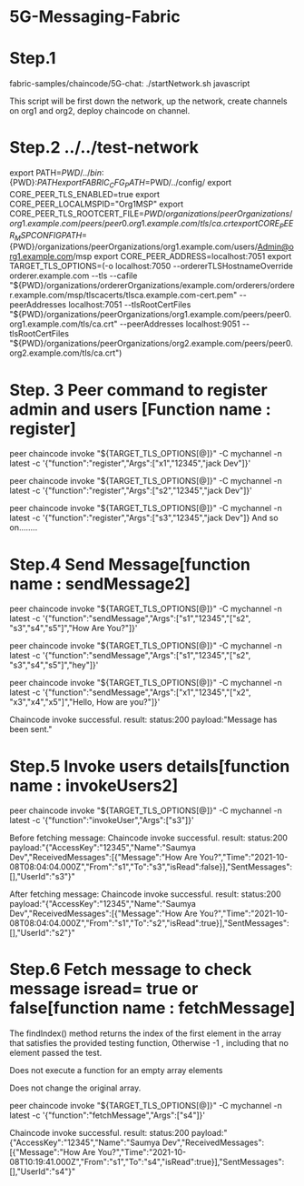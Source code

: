 # 5G-Messaging-Fabric
# Step.1 
fabric-samples/chaincode/5G-chat: ./startNetwork.sh javascript 

This script will be first down the network, up the network, create channels on org1 and org2, deploy chaincode on channel. 

# Step.2 ../../test-network
export PATH=${PWD}/../bin:${PWD}:$PATH
export FABRIC_CFG_PATH=$PWD/../config/
export CORE_PEER_TLS_ENABLED=true
export CORE_PEER_LOCALMSPID="Org1MSP"
export CORE_PEER_TLS_ROOTCERT_FILE=${PWD}/organizations/peerOrganizations/org1.example.com/peers/peer0.org1.example.com/tls/ca.crt
export CORE_PEER_MSPCONFIGPATH=${PWD}/organizations/peerOrganizations/org1.example.com/users/Admin@org1.example.com/msp
export CORE_PEER_ADDRESS=localhost:7051
export TARGET_TLS_OPTIONS=(-o localhost:7050 --ordererTLSHostnameOverride orderer.example.com --tls --cafile "${PWD}/organizations/ordererOrganizations/example.com/orderers/orderer.example.com/msp/tlscacerts/tlsca.example.com-cert.pem" --peerAddresses localhost:7051 --tlsRootCertFiles "${PWD}/organizations/peerOrganizations/org1.example.com/peers/peer0.org1.example.com/tls/ca.crt" --peerAddresses localhost:9051 --tlsRootCertFiles "${PWD}/organizations/peerOrganizations/org2.example.com/peers/peer0.org2.example.com/tls/ca.crt")

# Step. 3 Peer command to register admin and users [Function name : register]

peer chaincode invoke "${TARGET_TLS_OPTIONS[@]}" -C mychannel -n latest -c '{"function":"register","Args":["x1","12345","jack Dev"]}'

peer chaincode invoke "${TARGET_TLS_OPTIONS[@]}" -C mychannel -n latest -c '{"function":"register","Args":["s2","12345","jack Dev"]}'

peer chaincode invoke "${TARGET_TLS_OPTIONS[@]}" -C mychannel -n latest -c '{"function":"register","Args":["s3","12345","jack  Dev"]}
And so on……..



# Step.4 Send Message[function name : sendMessage2]

peer chaincode invoke "${TARGET_TLS_OPTIONS[@]}"  -C mychannel -n latest -c '{"function":"sendMessage","Args":["s1","12345","[\"s2\", \"s3\",\"s4\",\"s5\"]","How Are You?"]}'

peer chaincode invoke "${TARGET_TLS_OPTIONS[@]}"  -C mychannel -n latest -c '{"function":"sendMessage","Args":["s1","12345","[\"s2\", \"s3\",\"s4\",\"s5\"]","hey"]}'

peer chaincode invoke "${TARGET_TLS_OPTIONS[@]}"  -C mychannel -n latest -c '{"function":"sendMessage","Args":["x1","12345","[\"x2\", \"x3\",\"x4\",\"x5\"]","Hello, How are you?"]}'


Chaincode invoke successful. result: status:200 payload:"Message has been sent." 

# Step.5 Invoke users details[function name : invokeUsers2]
peer chaincode invoke "${TARGET_TLS_OPTIONS[@]}" -C mychannel -n latest -c '{"function":"invokeUser","Args":["s3"]}'

Before fetching message:
Chaincode invoke successful. result: status:200 payload:"{\"AccessKey\":\"12345\",\"Name\":\"Saumya Dev\",\"ReceivedMessages\":[{\"Message\":\"How Are You?\",\"Time\":\"2021-10-08T08:04:04.000Z\",\"From\":\"s1\",\"To\":\"s3\",\"isRead\":false}],\"SentMessages\":[],\"UserId\":\"s3\"}" 

After fetching message:
Chaincode invoke successful. result: status:200 payload:"{\"AccessKey\":\"12345\",\"Name\":\"Saumya Dev\",\"ReceivedMessages\":[{\"Message\":\"How Are You?\",\"Time\":\"2021-10-08T08:04:04.000Z\",\"From\":\"s1\",\"To\":\"s2\",\"isRead\":true}],\"SentMessages\":[],\"UserId\":\"s2\"}" 


# Step.6 Fetch message to check message isread= true or false[function name : fetchMessage]

The findIndex() method returns the index of the first element in the array that satisfies the provided testing function, Otherwise -1 , including that no element passed the test.

Does not execute a function for an empty array elements

Does not change the original array.

peer chaincode invoke "${TARGET_TLS_OPTIONS[@]}" -C mychannel -n latest -c '{"function":"fetchMessage","Args":["s4"]}'

Chaincode invoke successful. result: status:200 payload:"{\"AccessKey\":\"12345\",\"Name\":\"Saumya Dev\",\"ReceivedMessages\":[{\"Message\":\"How Are You?\",\"Time\":\"2021-10-08T10:19:41.000Z\",\"From\":\"s1\",\"To\":\"s4\",\"isRead\":true}],\"SentMessages\":[],\"UserId\":\"s4\"}"
